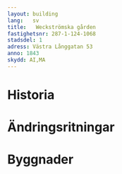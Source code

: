 ```yaml
---
layout: building
lang:   sv
title:   Weckströmska gården
fastighetsnr: 287-1-124-1068
stadsdel: 1
adress: Västra Långgatan 53
anno: 1843
skydd: AI,MA
---
```


# Historia

# Ändringsritningar

# Byggnader
